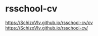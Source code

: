 # rsschool-cv


https://SchizoVIv.github.io/rsschool-cv/cv
https://SchizoVIv.github.io/rsschool-cv/
